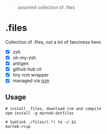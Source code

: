 > assorted collection of .files

# .files
Collection of .files, not a lot of fanciness here.

* [x] zsh
* [x] oh-my-zsh
* [x] antigen
* [x] github hub cli
* [x] tiny rcm wrapper
* [x] managed via [rcm](https://github.com/thoughtbot/rcm)

## Usage
```
# install .files, download rcm and compile
npm install -g marneb-dotfiles

# Symlink ./files/(.*) to ~/.$1
marneb-rcup 
```
